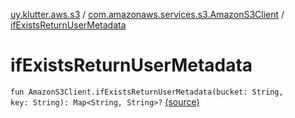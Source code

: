 [uy.klutter.aws.s3](../index.md) / [com.amazonaws.services.s3.AmazonS3Client](index.md) / [ifExistsReturnUserMetadata](.)


# ifExistsReturnUserMetadata
<code>fun AmazonS3Client.ifExistsReturnUserMetadata(bucket: String, key: String): Map<String, String>?</code> [(source)](https://github.com/kohesive/klutter/blob/master/aws-s3-jdk6/src/main/kotlin/uy/klutter/aws/s3/AmazonS3Client_Ext.kt#L26)<br/>

